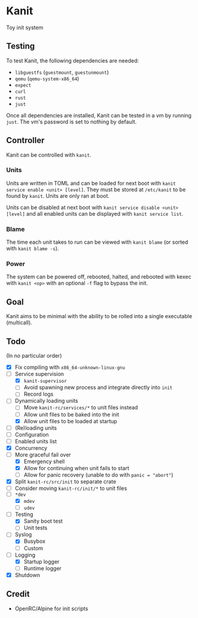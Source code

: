 # Kanit

Toy init system

## Testing

To test Kanit, the following dependencies are needed:
* `libguestfs` (`guestmount`, `guestunmount`)
* `qemu` (`qemu-system-x86_64`)
* `expect`
* `curl`
* `rust`
* `just`

Once all dependencies are installed, Kanit can be tested in a vm by running `just`.
The vm's password is set to nothing by default.

## Controller

Kanit can be controlled with `kanit`.

### Units

Units are written in TOML and can be loaded for next boot with `kanit service enable <unit> [level]`.
They must be stored at `/etc/kanit` to be found by `kanit`. Units are only ran at boot.

Units can be disabled at next boot with `kanit service disable <unit> [level]` and all enabled units can be
displayed with `kanit service list`.

### Blame

The time each unit takes to run can be viewed with `kanit blame` (or sorted with `kanit blame -s`).

### Power

The system can be powered off, rebooted, halted, and rebooted with kexec with `kanit <op>` with an
optional `-f` flag to bypass the init.

## Goal

Kanit aims to be minimal with the ability to be rolled into a single executable (multicall).

## Todo

(In no particular order)

* [x] Fix compiling with `x86_64-unknown-linux-gnu`
* [ ] Service supervision
  * [x] `kanit-supervisor`
  * [ ] Avoid spawning new process and integrate directly into `init`
  * [ ] Record logs
* [ ] Dynamically loading units
  * [ ] Move `kanit-rc/services/*` to unit files instead
  * [ ] Allow unit files to be baked into the init
  * [x] Allow unit files to be loaded at startup
* [ ] (Re)loading units
* [ ] Configuration
* [ ] Enabled units list
* [x] Concurrency
* [ ] More graceful fail over
  * [x] Emergency shell
  * [x] Allow for continuing when unit fails to start
  * [ ] Allow for panic recovery (unable to do with `panic = "abort"`)
* [x] Split `kanit-rc/src/init` to separate crate
* [ ] Consider moving `kanit-rc/init/*` to unit files
* [ ] `*dev`
  * [x] `mdev`
  * [ ] `udev`
* [ ] Testing
  * [x] Sanity boot test
  * [ ] Unit tests
* [ ] Syslog
  * [x] Busybox
  * [ ] Custom
* [ ] Logging
  * [x] Startup logger
  * [ ] Runtime logger
* [x] Shutdown

## Credit

* OpenRC/Alpine for init scripts
